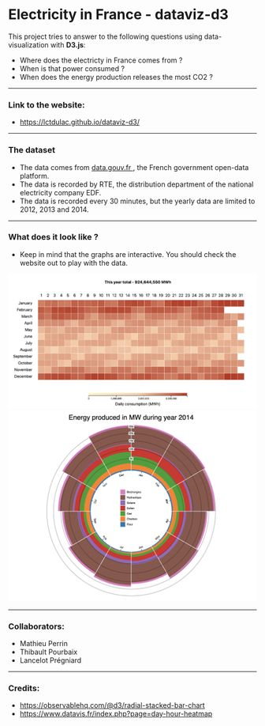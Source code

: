 # Electricity in France - dataviz-d3

This project tries to answer to the following questions using data-visualization with <b>D3.js</b>:

* Where does the electricty in France comes from ?
* When is that power consumed ?
* When does the energy production releases the most CO2 ?


____

### Link to the website:

* https://lctdulac.github.io/dataviz-d3/
____

### The dataset

* The data comes from <a href="https://www.data.gouv.fr/fr/datasets/electricite-consommation-production-co2-et-echanges/"> data.gouv.fr </a>, the French government open-data platform.
* The data is recorded by RTE, the distribution department of the national electricity company EDF.
* The data is recorded every 30 minutes, but the yearly data are limited to 2012, 2013 and 2014.


___

### What does it look like ?

* Keep in mind that the graphs are interactive. You should check the website out to play with the data.

<img src="/img/visu2.png">
<br>
<img src="/img/visu3_squared.png">

____

### Collaborators:

- Mathieu Perrin
- Thibault Pourbaix 
- Lancelot Prégniard

____ 

### Credits:

- https://observablehq.com/@d3/radial-stacked-bar-chart
- https://www.datavis.fr/index.php?page=day-hour-heatmap 
